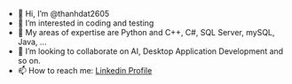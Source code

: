 - 👋 Hi, I’m @thanhdat2605
- 👀 I’m interested in coding and testing
- 🌱 My areas of expertise are Python and C++, C#, SQL Server, mySQL, Java, ...
- 💞️ I’m looking to collaborate on AI, Desktop Application Development and so on.
- 📫 How to reach me: [Linkedin Profile]([https://www.linkedin.com/in/dat-nguyen-393a5b2b8])

<!---
thanhdat2605/thanhdat2605 is a ✨ special ✨ repository because its `README.md` (this file) appears on your GitHub profile.
You can click the Preview link to take a look at your changes.
--->
